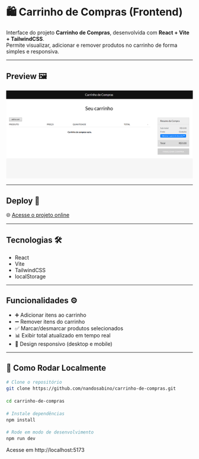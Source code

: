# 🛍️ Carrinho de Compras (Frontend)

Interface do projeto **Carrinho de Compras**, desenvolvida com **React + Vite + TailwindCSS**.  
Permite visualizar, adicionar e remover produtos no carrinho de forma simples e responsiva.

---

## Preview 🖼️

![Preview do projeto](./public/preview.png)

---

## Deploy 🔗

🌐 [Acesse o projeto online](https://carrinho-de-compras-sepia.vercel.app)

---

## Tecnologias 🛠

- React  
- Vite  
- TailwindCSS  
- localStorage  

---

## Funcionalidades ⚙️

- ➕ Adicionar itens ao carrinho  
- ➖ Remover itens do carrinho  
- ✅ Marcar/desmarcar produtos selecionados  
- 📊 Exibir total atualizado em tempo real  
- 📱 Design responsivo (desktop e mobile)  

---

## 🚀 Como Rodar Localmente

```bash
# Clone o repositório
git clone https://github.com/nandosabino/carrinho-de-compras.git

cd carrinho-de-compras

# Instale dependências
npm install

# Rode em modo de desenvolvimento
npm run dev
```
Acesse em http://localhost:5173
